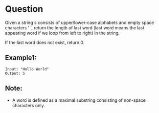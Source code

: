 # Question
Given a string s consists of upper/lower-case alphabets and empty space characters ' ', return the length of last word (last word means the last appearing word if we loop from left to right) in the string.

If the last word does not exist, return 0.

## Example1:
```
Input: "Hello World"
Output: 5
```
## Note:
- A word is defined as a maximal substring consisting of non-space characters only.
